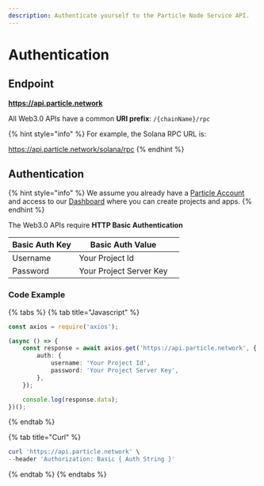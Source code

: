 ```yaml
---
description: Authenticate yourself to the Particle Node Service API.
---
```


# Authentication

## Endpoint

**https://api.particle.network**

All Web3.0 APIs have a common **URI prefix**: `/{chainName}/rpc`

{% hint style="info" %}
For example, the Solana RPC URL is:

https://api.particle.network/solana/rpc
{% endhint %}

## Authentication

{% hint style="info" %}
We assume you already have a [Particle Account](https://particle.network/#/login) and access to our [Dashboard](https://particle.network/#/login) where you can create projects and apps.
{% endhint %}

The Web3.0 APIs require **HTTP Basic Authentication**

| Basic Auth Key | Basic Auth Value        |   |
| -------------- | ----------------------- | - |
| Username       | Your Project Id         |   |
| Password       | Your Project Server Key |   |

### Code Example

{% tabs %}
{% tab title="Javascript" %}
```typescript
const axios = require('axios');

(async () => {
    const response = await axios.get('https://api.particle.network', {
        auth: {
            username: 'Your Project Id',
            password: 'Your Project Server Key',
        },
    });

    console.log(response.data);
})();
```
{% endtab %}

{% tab title="Curl" %}
```powershell
curl 'https://api.particle.network' \
--header 'Authorization: Basic { Auth String }'
```
{% endtab %}
{% endtabs %}
